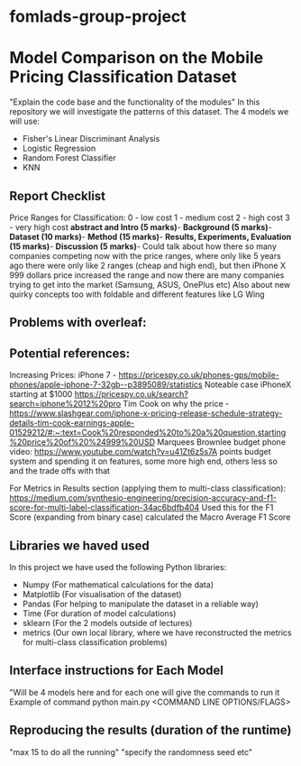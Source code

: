 # fomlads-group-project 
# Model Comparison on the Mobile Pricing Classification Dataset
"Explain the code base and the functionality of the modules"
In this repository we will investigate the patterns of this dataset. The 4 models we will use:

- Fisher's Linear Discriminant Analysis
- Logistic Regression
- Random Forest Classifier
- KNN



## Report Checklist
Price Ranges for Classification:
0 - low cost
1 - medium cost
2 - high cost
3 - very high cost
**abstract and Intro (5 marks)**-
**Background (5 marks)**- 
**Dataset (10 marks)**-
**Method (15 marks)**-
**Results, Experiments, Evaluation (15 marks)**-
**Discussion (5 marks)**- Could talk about how there so many companies competing now with the price ranges, where only like 5 years ago there were only like 2 ranges (cheap and high end), but then iPhone X 999 dollars price increased the range and now there are many companies trying to get into the market (Samsung, ASUS, OnePlus etc)
Also about new quirky concepts too with foldable and different features like LG Wing


## Problems with overleaf:

## Potential references:


Increasing Prices:
iPhone 7 - https://pricespy.co.uk/phones-gps/mobile-phones/apple-iphone-7-32gb--p3895089/statistics
Noteable case iPhoneX starting at $1000 
https://pricespy.co.uk/search?search=iphone%2012%20pro
Tim Cook on why the price - https://www.slashgear.com/iphone-x-pricing-release-schedule-strategy-details-tim-cook-earnings-apple-01529212/#:~:text=Cook%20responded%20to%20a%20question,starting%20price%20of%20%24999%20USD 
Marquees Brownlee budget phone video:
https://www.youtube.com/watch?v=u41Zt6z5s7A points budget system and spending it on features, some more high end, others less so and the trade offs with that



For Metrics in Results section (applying them to multi-class classification):
https://medium.com/synthesio-engineering/precision-accuracy-and-f1-score-for-multi-label-classification-34ac6bdfb404 Used this for the F1 Score (expanding from binary case) calculated the Macro Average F1 Score





## Libraries we haved used
In this project we have used the following Python libraries:
- Numpy (For mathematical calculations for the data)
- Matplotlib (For visualisation of the dataset)
- Pandas (For helping to manipulate the dataset in a reliable way)
- Time (For duration of model calculations)
- sklearn (For the 2 models outside of lectures)
- metrics (Our own local library, where we have reconstructed the metrics for multi-class classification problems)


## Interface instructions for Each Model
"Will be 4 models here and for each one will give the commands to run it 
Example of command
 python main.py <DATA FILE> <COMMAND LINE OPTIONS/FLAGS>

## Reproducing the results (duration of the runtime)
"max 15 to do all the running"
"specify the randomness seed etc"















